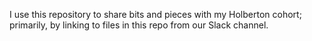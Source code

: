 I use this repository to share bits and pieces with my Holberton cohort; primarily, by linking to files in this repo from our Slack channel.
